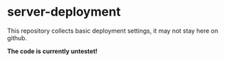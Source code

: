 # server-deployment

This repository collects basic deployment settings, it may not stay here on github.

**The code is currently untestet!**

